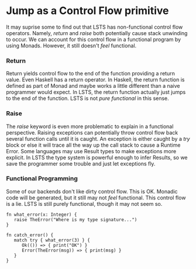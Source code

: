 # Jump as a Control Flow primitive

It may suprise some to find out that LSTS has non-functional control flow operators.
Namely, *return* and *raise* both potentially cause stack unwinding to occur.
We can account for this control flow in a functional program by using Monads.
However, it still doesn't *feel* functional.

### Return

Return yields control flow to the end of the function providing a return value.
Even Haskell has a return operator.
In Haskell, the return function is defined as part of Monad and maybe works a little different than a naive programmer would expect.
In LSTS, the return function actually just jumps to the end of the function.
LSTS is not *pure functional* in this sense.

### Raise

The *raise* keyword is even more problematic to explain in a functional perspective.
Raising exceptions can potentially throw control flow back several function calls until it is caught.
An exception is either caught by a *try* block or else it will trace all the way up the call stack to cause a Runtime Error.
Some languages may use Result types to make exceptions more explicit.
In LSTS the type system is powerful enough to infer Results, so we save the programmer some trouble and just let exceptions fly.

### Functional Programming

Some of our backends don't like dirty control flow.
This is OK.
Monadic code will be generated, but it still may not *feel* functional.
This control flow is a lie.
LSTS is still purely functional, though it may not seem so.

```lsts
fn what_error(x: Integer) {
   raise TheError("Where is my type signature...")
}

fn catch_error() {
   match try { what_error(3) } {
      Ok(()) => { print("OK") }
      Error(TheError(msg)) => { print(msg) }
   }
}
```
